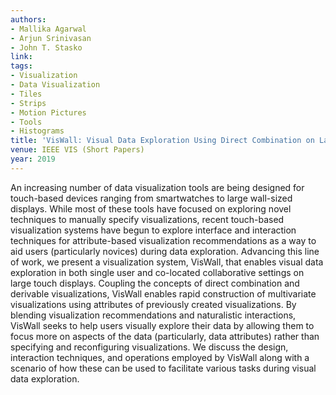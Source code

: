 ```yaml
---
authors:
- Mallika Agarwal
- Arjun Srinivasan
- John T. Stasko
link:
tags:
- Visualization
- Data Visualization
- Tiles
- Strips
- Motion Pictures
- Tools
- Histograms
title: 'VisWall: Visual Data Exploration Using Direct Combination on Large Touch Displays.'
venue: IEEE VIS (Short Papers)
year: 2019
---
```

An increasing number of data visualization tools are being designed for touch-based devices ranging from smartwatches to large wall-sized displays. While most of these tools have focused on exploring novel techniques to manually specify visualizations, recent touch-based visualization systems have begun to explore interface and interaction techniques for attribute-based visualization recommendations as a way to aid users (particularly novices) during data exploration. Advancing this line of work, we present a visualization system, VisWall, that enables visual data exploration in both single user and co-located collaborative settings on large touch displays. Coupling the concepts of direct combination and derivable visualizations, VisWall enables rapid construction of multivariate visualizations using attributes of previously created visualizations. By blending visualization recommendations and naturalistic interactions, VisWall seeks to help users visually explore their data by allowing them to focus more on aspects of the data (particularly, data attributes) rather than specifying and reconfiguring visualizations. We discuss the design, interaction techniques, and operations employed by VisWall along with a scenario of how these can be used to facilitate various tasks during visual data exploration.